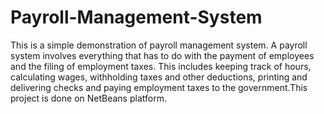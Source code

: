 # Payroll-Management-System
This is a simple demonstration of payroll management system. A payroll system involves everything that has to do with the payment of employees and the filing of ­employment taxes. This includes keeping track of hours, calculating wages, withholding taxes and other deductions, printing and delivering checks and paying employment taxes to the government.This project is done on NetBeans platform.
